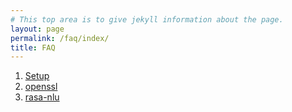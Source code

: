 ```yaml
---
# This top area is to give jekyll information about the page.
layout: page
permalink: /faq/index/
title: FAQ
---
```


1. [Setup](setup.md)
2. [openssl](openssl.md)
3. [rasa-nlu](rasa-nlu.md)